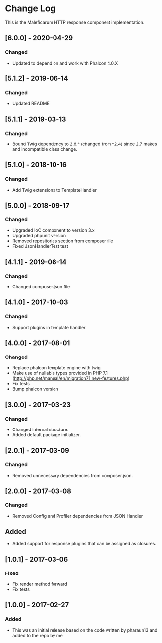# Change Log
This is the Maleficarum HTTP response component implementation. 

## [6.0.0] - 2020-04-29
### Changed
- Updated to depend on and work with Phalcon 4.0.X

## [5.1.2] - 2019-06-14
### Changed
- Updated README

## [5.1.1] - 2019-03-13
### Changed
- Bound Twig dependency to 2.6.* (changed from ^2.4) since 2.7 makes and incompatible class change.  

## [5.1.0] - 2018-10-16  
### Changed  
- Add Twig extensions to TemplateHandler

## [5.0.0] - 2018-09-17  
### Changed  
- Upgraded IoC component to version 3.x  
- Upgraded phpunit version  
- Removed repositories section from composer file
- Fixed JsonHandlerTest test

## [4.1.1] - 2019-06-14
### Changed
- Changed composer.json file

## [4.1.0] - 2017-10-03
### Changed
- Support plugins in template handler 

## [4.0.0] - 2017-08-01
### Changed
- Replace phalcon template engine with twig
- Make use of nullable types provided in PHP 7.1 (http://php.net/manual/en/migration71.new-features.php)
- Fix tests
- Bump phalcon version

## [3.0.0] - 2017-03-23
### Changed
- Changed internal structure.
- Added default package initializer.

## [2.0.1] - 2017-03-09
### Changed
- Removed unnecessary dependencies from composer.json.

## [2.0.0] - 2017-03-08
### Changed
- Removed Config and Profiler dependencies from JSON Handler

## Added
- Added support for response plugins that can be assigned as closures. 

## [1.0.1] - 2017-03-06
### Fixed
- Fix render method forward
- Fix tests

## [1.0.0] - 2017-02-27
### Added
- This was an initial release based on the code written by pharaun13 and added to the repo by me
